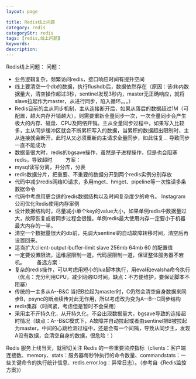 ```yaml
---
layout: page

title: Redis线上问题
category: redis
categoryStr: redis
tags: [redis,线上问题]
keywords:
description:
---
```

Redis线上问题：
问题：
* 业务逻辑复杂，频繁访问redis，接口响应时间有提升空间
* 线上要清空一个db的数据，执行flushdb后，数据依然存在（原因：该db内数据量大，清空操作超过3秒，sentinel发现3秒内，master无正确响应，就将slave拉起作为master，从进行同步，陷入循环。。。）
* Redis目前的主从同步机制，主从连接断开后，如果从落后的数据超过1M（可配置，越大内存开销越大），则需要重新全量同步一次，一次全量同步会产生极大的内存、磁盘、CPU及网络开销。主从全量同步过程中，如果写入比较多，主从同步缓冲区就会不断累积写入的数据，当累积的数据超出限制时，主从连接就会断开，此时从又必须重新向主请求全量同步，如此往复... 导致同步一直不能成功
* 数据量很大时，redis的bgsave操作，虽然是子进程操作，但是也会阻塞redis，导致超时
　　 方案：
* mysql读写分离，并分库，分表
* redis数据分片，把重要、不重要的数据分开到两个redis实例分别存放
* 代码中减少redis网络IO请求，多用mget、hmget、pipeline等一次性读多条数据命令
* 代码中考虑用更合适的redis数据结构以及时间复杂度少的命令。 Instagram公司优化Redis使用内存案例
* 设计数据结构时，尽量减小单个key的value大小，如果单例redis中数据量过大，故障恢复或者同步过程会很慢。单例redis最大使用内存一定要小于机器最大内存的一半。
* 清空一个数据量很大的db前，先调大sentinel的自动故障转移时间，清空后再设置回来。
* 适当扩大client-output-buffer-limit slave 256mb 64mb 60 的配置值
* 一定要设置限流，运维层限制一道，代码层限制一道，保证整体服务器不宕机。
　　备选方案：
* 复杂的redis操作，可以考虑用短小的lua脚本执行，用eval和evalsha命令执行（优点：充分利用CPU，减少网络IO时间。缺点：不方便维护，要保证脚本不阻塞）
* 传统的一主多从A--B&C 当把B拉起为master时，C仍然会清空自身数据来同步B，psync的断点续传对此无作用，所以考虑改为变为A--B--C同步结构
* redis集群（时间紧，考虑但是暂时不会采用）
* 采用主不开持久化，从开持久化，不会出现数据量大，bgsave导致的连接超时情况（缺点：A--B&C模式下，A故障并自动拉起或者由sentinel把B被拉起为master，中间的心跳检测过程中，还是会有一个间隔，导致从同步主，发现A没有数据，会清空自身的数据，很危险！）

Redis 服务上线当天，就密切关注 Redis 的一些重要监控指标（clients：客户端连接数、memory、stats：服务器每秒钟执行的命令数量、commandstats：一些关键命令的执行统计信息、redis.error.log：异常日志）。（参考自《Redis监控方案》）

